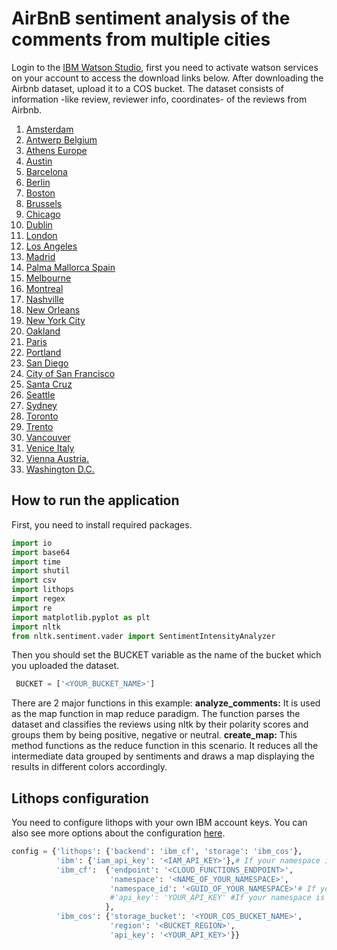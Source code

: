 # AirBnB sentiment analysis of the comments from multiple cities

Login to the [IBM Watson Studio](https://dataplatform.cloud.ibm.com/), first you need to activate watson services on your account to access the download links below. After downloading the Airbnb dataset, upload it to a COS bucket. The dataset consists of information -like review, reviewer info, coordinates- of the reviews from Airbnb.

1. [Amsterdam](https://dataplatform.cloud.ibm.com/api/exchange/actions/download-dataset/107ab470f90be9a4815791d8ec829133)
2. [Antwerp Belgium](https://dataplatform.cloud.ibm.com/api/exchange/actions/download-dataset/9fc8543fabfc26f908cf0c592c89d137)
3. [Athens Europe](https://dataplatform.cloud.ibm.com/api/exchange/actions/download-dataset/107ab470f90be9a4815791d8ec8398a0)
4. [Austin](https://dataplatform.cloud.ibm.com/api/exchange/actions/download-dataset/9fc8543fabfc26f908cf0c592c8b8a6d)
5. [Barcelona](https://dataplatform.cloud.ibm.com/api/exchange/actions/download-dataset/107ab470f90be9a4815791d8ec879780)
6. [Berlin](https://dataplatform.cloud.ibm.com/api/exchange/actions/download-dataset/107ab470f90be9a4815791d8ec8ae188)
7. [Boston](https://dataplatform.cloud.ibm.com/api/exchange/actions/download-dataset/107ab470f90be9a4815791d8ec8c2a9e)
8. [Brussels](https://dataplatform.cloud.ibm.com/api/exchange/actions/download-dataset/107ab470f90be9a4815791d8ec8d08f9)
9. [Chicago](https://dataplatform.cloud.ibm.com/api/exchange/actions/download-dataset/107ab470f90be9a4815791d8ec8e2af2)
10. [Dublin](https://dataplatform.cloud.ibm.com/api/exchange/actions/download-dataset/9fc8543fabfc26f908cf0c592c9752a0)
11. [London](https://dataplatform.cloud.ibm.com/api/exchange/actions/download-dataset/107ab470f90be9a4815791d8ec9811af)
12. [Los Angeles](https://dataplatform.cloud.ibm.com/api/exchange/actions/download-dataset/9fc8543fabfc26f908cf0c592ca6facb)
13. [Madrid](https://dataplatform.cloud.ibm.com/api/exchange/actions/download-dataset/9fc8543fabfc26f908cf0c592caa49fa)
14. [Palma Mallorca Spain](https://dataplatform.cloud.ibm.com/api/exchange/actions/download-dataset/107ab470f90be9a4815791d8eca6879c)
15. [Melbourne](https://dataplatform.cloud.ibm.com/api/exchange/actions/download-dataset/9fc8543fabfc26f908cf0c592cb0353e)
16. [Montreal](https://dataplatform.cloud.ibm.com/api/exchange/actions/download-dataset/907ad5190de7a698ecd285f10ea8af3e)
17. [Nashville](https://dataplatform.cloud.ibm.com/api/exchange/actions/download-dataset/9fc8543fabfc26f908cf0c592cb481b9)
18. [New Orleans](https://dataplatform.cloud.ibm.com/api/exchange/actions/download-dataset/9fc8543fabfc26f908cf0c592cb67b55)
19. [New York City](https://dataplatform.cloud.ibm.com/api/exchange/actions/download-dataset/107ab470f90be9a4815791d8ecbaf803)
20. [Oakland](https://dataplatform.cloud.ibm.com/api/exchange/actions/download-dataset/107ab470f90be9a4815791d8ecbb647e)
21. [Paris](https://dataplatform.cloud.ibm.com/api/exchange/actions/download-dataset/12ec25711104b11d00482a0eb12bf2aa)
22. [Portland](https://dataplatform.cloud.ibm.com/api/exchange/actions/download-dataset/12ec25711104b11d00482a0eb130c106)
23. [San Diego](https://dataplatform.cloud.ibm.com/api/exchange/actions/download-dataset/107ab470f90be9a4815791d8ecdc8216)
24. [City of San Francisco](https://dataplatform.cloud.ibm.com/api/exchange/actions/download-dataset/107ab470f90be9a4815791d8ece0160c)
25. [Santa Cruz](https://dataplatform.cloud.ibm.com/api/exchange/actions/download-dataset/107ab470f90be9a4815791d8ece029e3)
26. [Seattle](https://dataplatform.cloud.ibm.com/api/exchange/actions/download-dataset/107ab470f90be9a4815791d8ece36259)
27. [Sydney](https://dataplatform.cloud.ibm.com/api/exchange/actions/download-dataset/907ad5190de7a698ecd285f10ee84fe2)
28. [Toronto](https://dataplatform.cloud.ibm.com/api/exchange/actions/download-dataset/9fc8543fabfc26f908cf0c592cf201d7)
29. [Trento](https://dataplatform.cloud.ibm.com/api/exchange/actions/download-dataset/9fc8543fabfc26f908cf0c592cf27867)
30. [Vancouver](https://dataplatform.cloud.ibm.com/api/exchange/actions/download-dataset/107ab470f90be9a4815791d8ecf62bba)
31. [Venice Italy](https://dataplatform.cloud.ibm.com/api/exchange/actions/download-dataset/907ad5190de7a698ecd285f10efc4f45)
32. [Vienna Austria.](https://dataplatform.cloud.ibm.com/api/exchange/actions/download-dataset/f2f07c6b6d8bb541a5785c6f1c06fdd2)
33. [Washington D.C.](https://dataplatform.cloud.ibm.com/api/exchange/actions/download-dataset/c3af8034bd7f7374f87b3df64209f055)


## How to run the application

First, you need to install required packages. 

```python
import io
import base64
import time
import shutil
import csv
import lithops
import regex
import re
import matplotlib.pyplot as plt
import nltk
from nltk.sentiment.vader import SentimentIntensityAnalyzer
```
 Then you should set the BUCKET variable as the name of the bucket which you uploaded the dataset.
 
```python
 BUCKET = ['<YOUR_BUCKET_NAME>']
```
There are 2 major functions in this example:
**analyze_comments:** It is used as the map function in map reduce paradigm. The function parses the dataset and classifies the reviews using nltk by their polarity scores and groups them by being positive, negative or neutral. 
**create_map:** This method functions as the reduce function in this scenario. It reduces all the intermediate data grouped by sentiments and draws a map displaying the results in different colors accordingly.

## Lithops configuration

You need to configure lithops with your own IBM account keys. You can also see more options about the configuration [here](https://github.com/lithops-cloud/lithops/tree/master/config).
```python
config = {'lithops': {'backend': 'ibm_cf', 'storage': 'ibm_cos'},
          'ibm': {'iam_api_key': '<IAM_API_KEY>'},# If your namespace is IAM based (To reach cloud functions API without cf api key)
          'ibm_cf':  {'endpoint': '<CLOUD_FUNCTIONS_ENDPOINT>',
                      'namespace': '<NAME_OF_YOUR_NAMESPACE>',
                      'namespace_id': '<GUID_OF_YOUR_NAMESPACE>'# If your namespace is IAM based
                      #'api_key': 'YOUR_API_KEY' #If your namespace is foundary based
                     },
          'ibm_cos': {'storage_bucket': '<YOUR_COS_BUCKET_NAME>',
                      'region': '<BUCKET_REGION>',
                      'api_key': '<YOUR_API_KEY>'}}
```
